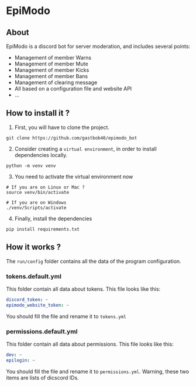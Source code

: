 # EpiModo

## About

EpiModo is a discord bot for server moderation, and includes several points:
- Management of member Warns
- Management of member Mute
- Management of member Kicks
- Management of member Bans
- Management of clearing message
- All based on a configuration file and website API
- ...

## How to install it ?

1. First, you will have to clone the project.

```shell
git clone https://github.com/gastbob40/epimodo_bot
```

2. Consider creating a `virtual environment`, in order to install dependencies locally.

```shell
python -m venv venv
```

3. You need to activate the virtual environment now

```shell
# If you are on Linux or Mac ?
source venv/bin/activate 

# If you are on Windows
./venv/Scripts/activate
``` 

4. Finally, install the dependencies

````shell
pip install requirements.txt
````


## How it works ?

The `run/config` folder contains all the data of the program configuration.

### tokens.default.yml

This folder contain all data about tokens. This file looks like this:
 
```yaml
discord_token: ~
epimodo_website_token: ~
```

You should fill the file and rename it to `tokens.yml`

### permissions.default.yml

This folder contain all data about permissions. This file looks like this:
 
```yaml
dev: ~
epilogin: ~
```

You should fill the file and rename it to `permissions.yml`.
Warning, these two items are lists of dicscord IDs.
